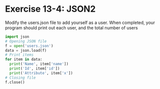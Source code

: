 # Exercise 13-4: JSON2
Modify the users.json file to add yourself as a user.  When completed, your program should print out each user, and the total number of users

```python
import json
# Opening JSON file
f = open('users.json')
data = json.load(f)
# Print items
for item in data:
  print('Name', item['name'])
  print('Id', item['id'])
  print('Attribute', item['x'])
# Closing file
f.close()
```